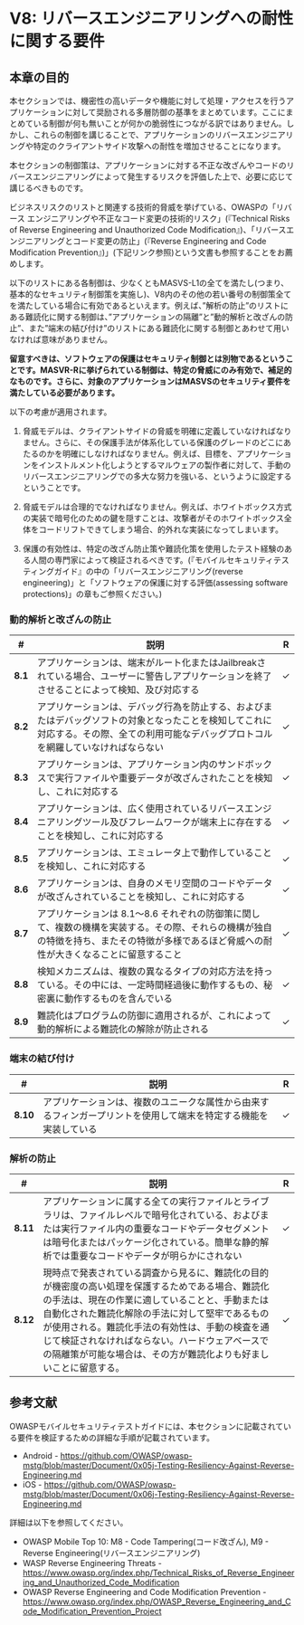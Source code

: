 # V8: リバースエンジニアリングへの耐性に関する要件

## 本章の目的

本セクションでは、機密性の高いデータや機能に対して処理・アクセスを行うアプリケーションに対して奨励される多層防御の基準をまとめています。ここにまとめている制御が何も無いことが何かの脆弱性につながる訳ではありません。しかし、これらの制御を講じることで、アプリケーションのリバースエンジニアリングや特定のクライアントサイド攻撃への耐性を増加させることになります。

本セクションの制御策は、アプリケーションに対する不正な改ざんやコードのリバースエンジニアリングによって発生するリスクを評価した上で、必要に応じて講じるべきものです。

ビジネスリスクのリストと関連する技術的脅威を挙げている、OWASPの「リバース エンジニアリングや不正なコード変更の技術的リスク」(『Technical Risks of Reverse Engineering and Unauthorized Code Modification』)、「リバースエンジニアリングとコード変更の防止」(『Reverse Engineering and Code Modification Prevention』)」(下記リンク参照)という文書も参照することをお薦めします。

以下のリストにある各制御は、少なくともMASVS-L1の全てを満たし(つまり、基本的なセキュリティ制御策を実施し)、V8内のその他の若い番号の制御策全てを満たしている場合に有効であるといえます。例えば、”解析の防止”のリストにある難読化に関する制御は、”アプリケーションの隔離”と”動的解析と改ざんの防止”、また”端末の結び付け”のリストにある難読化に関する制御とあわせて用いなければ意味がありません。

**留意すべきは、ソフトウェアの保護はセキュリティ制御とは別物であるということです。MASVR-Rに挙げられている制御は、特定の脅威にのみ有効で、補足的なものです。さらに、対象のアプリケーションはMASVSのセキュリティ要件を満たしている必要があります。**

以下の考慮が適用されます。

1. 脅威モデルは、クライアントサイドの脅威を明確に定義していなければなりません。さらに、その保護手法が体系化している保護のグレードのどこにあたるのかを明確にしなければなりません。例えば、目標を、アプリケーションをインストルメント化しようとするマルウェアの製作者に対して、手動のリバースエンジニアリングでの多大な努力を強いる、というように設定するということです。

2. 脅威モデルは合理的でなければなりません。例えば、ホワイトボックス方式の実装で暗号化のための鍵を隠すことは、攻撃者がそのホワイトボックス全体をコードリフトできてしまう場合、的外れな実装になってしまいます。

3. 保護の有効性は、特定の改ざん防止策や難読化策を使用したテスト経験のある人間の専門家によって検証されるべきです。(『モバイルセキュリティテスティングガイド』の中の「リバースエンジニアリング(reverse engineering)」と「ソフトウェアの保護に対する評価(assessing software protections)」の章もご参照ください。)

### 動的解析と改ざんの防止

| # | 説明 | R |
| --- | --- | --- |
| **8.1** | アプリケーションは、端末がルート化またはJailbreakされている場合、ユーザーに警告しアプリケーションを終了させることによって検知、及び対応する | ✓ |
| **8.2** | アプリケーションは、デバッグ行為を防止する、およびまたはデバッグソフトの対象となったことを検知してこれに対応する。その際、全ての利用可能なデバッグプロトコルを網羅していなければならない | ✓ |
| **8.3** | アプリケーションは、アプリケーション内のサンドボックスで実行ファイルや重要データが改ざんされたことを検知し、これに対応する | ✓ |
| **8.4** | アプリケーションは、広く使用されているリバースエンジニアリングツール及びフレームワークが端末上に存在することを検知し、これに対応する | ✓ |
| **8.5** | アプリケーションは、エミュレータ上で動作していることを検知し、これに対応する | ✓ |
| **8.6** | アプリケーションは、自身のメモリ空間のコードやデータが改ざんされていることを検知し、これに対応する | ✓ |
| **8.7** | アプリケーションは 8.1～8.6 それぞれの防御策に関して、複数の機構を実装する。その際、それらの機構が独自の特徴を持ち、またその特徴が多様であるほど脅威への耐性が大きくなることに留意すること | ✓ |
| **8.8** | 検知メカニズムは、複数の異なるタイプの対応方法を持っている。その中には、一定時間経過後に動作するもの、秘密裏に動作するものを含んでいる | ✓ |
| **8.9** | 難読化はプログラムの防御に適用されるが、これによって動的解析による難読化の解除が防止される | ✓ |

### 端末の結び付け

| # | 説明 | R |
| --- | --- | --- |
| **8.10** | アプリケーションは、複数のユニークな属性から由来するフィンガープリントを使用して端末を特定する機能を実装している | ✓ |

### 解析の防止

| # | 説明 | R |
| --- | --- | --- |
| **8.11** | アプリケーションに属する全ての実行ファイルとライブラリは、ファイルレベルで暗号化されている、およびまたは実行ファイル内の重要なコードやデータセグメントは暗号化またはパッケージ化されている。簡単な静的解析では重要なコードやデータが明らかにされない | ✓ |
| **8.12** | 現時点で発表されている調査から見るに、難読化の目的が機密度の高い処理を保護するためである場合、難読化の手法は、現在の作業に適していることと、手動または自動化された難読化解除の手法に対して堅牢であるものが使用される。難読化手法の有効性は、手動の検査を通じて検証されなければならない。ハードウェアベースでの隔離策が可能な場合は、その方が難読化よりも好ましいことに留意する。 | ✓ |

## 参考文献

OWASPモバイルセキュリティテストガイドには、本セクションに記載されている要件を検証するための詳細な手順が記載されています。

- Android - https://github.com/OWASP/owasp-mstg/blob/master/Document/0x05j-Testing-Resiliency-Against-Reverse-Engineering.md
- iOS - https://github.com/OWASP/owasp-mstg/blob/master/Document/0x06j-Testing-Resiliency-Against-Reverse-Engineering.md

詳細は以下を参照してください。

- OWASP Mobile Top 10: M8 - Code Tampering(コード改ざん), M9 - Reverse Engineering(リバースエンジニアリング)
- WASP Reverse Engineering Threats -https://www.owasp.org/index.php/Technical_Risks_of_Reverse_Engineering_and_Unauthorized_Code_Modification
- OWASP Reverse Engineering and Code Modification Prevention - https://www.owasp.org/index.php/OWASP_Reverse_Engineering_and_Code_Modification_Prevention_Project
